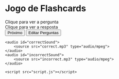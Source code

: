 <!DOCTYPE html>
<html lang="pt-BR">
<head>
    <meta charset="UTF-8">
    <meta name="viewport" content="width=device-width, initial-scale=1.0">
    <title>Flashcards Interativo</title>
    <link rel="stylesheet" href="styles.css">
</head>
<body>
    <div class="container">
        <h1>Jogo de Flashcards</h1>
        <div id="flashcard">
            <div id="question">Clique para ver a pergunta</div>
            <div id="answer">Clique para ver a resposta</div>
        </div>
        <div class="controls">
            <button id="next">Próximo</button>
            <button id="edit">Editar Perguntas</button>
        </div>
        <div id="editSection" style="display: none;">
            <h3>Editar Perguntas e Respostas</h3>
            <label for="newQuestion">Pergunta:</label>
            <input type="text" id="newQuestion" placeholder="Digite a nova pergunta">
            <label for="newAnswer">Resposta:</label>
            <input type="text" id="newAnswer" placeholder="Digite a nova resposta">
            <button id="addCard">Adicionar Flashcard</button>
        </div>
    </div>

    <audio id="correctSound">
        <source src="correct.mp3" type="audio/mpeg">
    </audio>
    <audio id="incorrectSound">
        <source src="incorrect.mp3" type="audio/mpeg">
    </audio>

    <script src="script.js"></script>
</body>
</html>
<!---
anarafael1b/anarafael1b is a ✨ special ✨ repository because its `README.md` (this file) appears on your GitHub profile.
You can click the Preview link to take a look at your changes.
--->
